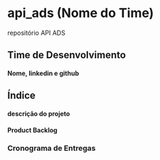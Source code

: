 # api_ads (Nome do Time)
repositório API ADS

## 

## Time de Desenvolvimento

#### Nome, linkedin e github



## Índice 

#### descrição do projeto

#### Product Backlog

### Cronograma de Entregas 

